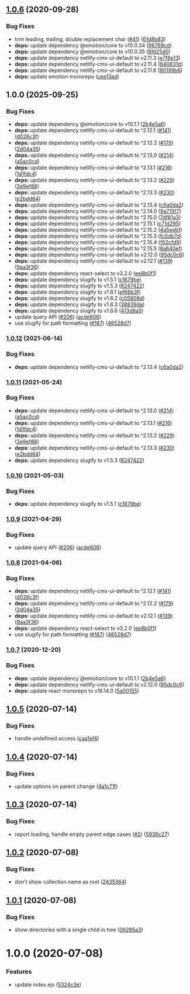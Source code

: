 ## [1.0.6](https://github.com/netlify-labs/netlify-cms-widget-parent/compare/v1.0.5...v1.0.6) (2020-09-28)


### Bug Fixes

* trim leading, trailing, double replacement char ([#41](https://github.com/netlify-labs/netlify-cms-widget-parent/issues/41)) ([61d8b83](https://github.com/netlify-labs/netlify-cms-widget-parent/commit/61d8b836e234431f0439b318369dc879dbe6e4b0))
* **deps:** update dependency @emotion/core to v10.0.34 ([96769cd](https://github.com/netlify-labs/netlify-cms-widget-parent/commit/96769cdb48bc3f53a4cbd80a5192b38ed34063ae))
* **deps:** update dependency @emotion/core to v10.0.35 ([6fd25d0](https://github.com/netlify-labs/netlify-cms-widget-parent/commit/6fd25d017ea52c7c2fc1752eb7405fa25dc7d1b6))
* **deps:** update dependency netlify-cms-ui-default to v2.11.3 ([e7f8e13](https://github.com/netlify-labs/netlify-cms-widget-parent/commit/e7f8e138968a7aaaa7d19035eaea34b4266b5826))
* **deps:** update dependency netlify-cms-ui-default to v2.11.4 ([640831d](https://github.com/netlify-labs/netlify-cms-widget-parent/commit/640831d96ab75cfd2b2c8dc5cbde945957229911))
* **deps:** update dependency netlify-cms-ui-default to v2.11.6 ([90199b6](https://github.com/netlify-labs/netlify-cms-widget-parent/commit/90199b6cf54f0161fd835a2ea01db52996da0f73))
* **deps:** update emotion monorepo ([cee13ad](https://github.com/netlify-labs/netlify-cms-widget-parent/commit/cee13ada30061629538e16d193a91fd3a542b3a0))

## 1.0.0 (2025-09-25)


### Bug Fixes

* **deps:** update dependency @emotion/core to v10.1.1 ([2b4e5a6](https://github.com/netlify-labs/netlify-cms-widget-parent/commit/2b4e5a6b97ae8147f0de1a1fe21266103efd36b7))
* **deps:** update dependency netlify-cms-ui-default to ^2.12.1 ([#141](https://github.com/netlify-labs/netlify-cms-widget-parent/issues/141)) ([d026c3f](https://github.com/netlify-labs/netlify-cms-widget-parent/commit/d026c3f9220381b85a491ed3e22dfa6f846ac8dd))
* **deps:** update dependency netlify-cms-ui-default to ^2.12.2 ([#179](https://github.com/netlify-labs/netlify-cms-widget-parent/issues/179)) ([2d04a35](https://github.com/netlify-labs/netlify-cms-widget-parent/commit/2d04a35a8252ef81858256dac1bdc6b245855934))
* **deps:** update dependency netlify-cms-ui-default to ^2.13.0 ([#214](https://github.com/netlify-labs/netlify-cms-widget-parent/issues/214)) ([a5ac0cd](https://github.com/netlify-labs/netlify-cms-widget-parent/commit/a5ac0cd145712bdfc2fcf14da452500061f7cc32))
* **deps:** update dependency netlify-cms-ui-default to ^2.13.1 ([#216](https://github.com/netlify-labs/netlify-cms-widget-parent/issues/216)) ([1d1fdc4](https://github.com/netlify-labs/netlify-cms-widget-parent/commit/1d1fdc4f4657501af8ed005babf6968454c56a3a))
* **deps:** update dependency netlify-cms-ui-default to ^2.13.2 ([#229](https://github.com/netlify-labs/netlify-cms-widget-parent/issues/229)) ([2e9ef88](https://github.com/netlify-labs/netlify-cms-widget-parent/commit/2e9ef887681c07c3f26a4a640237f6c2915421be))
* **deps:** update dependency netlify-cms-ui-default to ^2.13.3 ([#230](https://github.com/netlify-labs/netlify-cms-widget-parent/issues/230)) ([e2bdd64](https://github.com/netlify-labs/netlify-cms-widget-parent/commit/e2bdd6454c78b43eced447e4196f5c2bffaf7c13))
* **deps:** update dependency netlify-cms-ui-default to ^2.13.4 ([c6a0da2](https://github.com/netlify-labs/netlify-cms-widget-parent/commit/c6a0da26a363d9db22c5c59d61d8178d34863a41))
* **deps:** update dependency netlify-cms-ui-default to ^2.14.0 ([9a715f7](https://github.com/netlify-labs/netlify-cms-widget-parent/commit/9a715f7b43f4362ef220a8f17fda602ed0cbee02))
* **deps:** update dependency netlify-cms-ui-default to ^2.15.0 ([7df81a3](https://github.com/netlify-labs/netlify-cms-widget-parent/commit/7df81a3a7b5fecf59d68b3293287442141390b96))
* **deps:** update dependency netlify-cms-ui-default to ^2.15.1 ([c71d295](https://github.com/netlify-labs/netlify-cms-widget-parent/commit/c71d295d5b7ab1470f0e8218e27825bf29aa88ac))
* **deps:** update dependency netlify-cms-ui-default to ^2.15.2 ([4a5eeb1](https://github.com/netlify-labs/netlify-cms-widget-parent/commit/4a5eeb18b57b8c214a2b0bd39a58927b26de1173))
* **deps:** update dependency netlify-cms-ui-default to ^2.15.3 ([fc0db7d](https://github.com/netlify-labs/netlify-cms-widget-parent/commit/fc0db7d2fb4d214d5c9d37ced828565bf66ec839))
* **deps:** update dependency netlify-cms-ui-default to ^2.15.4 ([f62cfd9](https://github.com/netlify-labs/netlify-cms-widget-parent/commit/f62cfd989648f285e1b9014af82d607c1f552ee8))
* **deps:** update dependency netlify-cms-ui-default to ^2.15.5 ([8a640ef](https://github.com/netlify-labs/netlify-cms-widget-parent/commit/8a640ef957a0dfc3b907e38a1bb0294360c4ff37))
* **deps:** update dependency netlify-cms-ui-default to v2.12.0 ([95dc0c6](https://github.com/netlify-labs/netlify-cms-widget-parent/commit/95dc0c6d1e131bf4ba5a64526c654f991fb78a47))
* **deps:** update dependency netlify-cms-ui-default to v2.12.1 ([#139](https://github.com/netlify-labs/netlify-cms-widget-parent/issues/139)) ([9aa3f36](https://github.com/netlify-labs/netlify-cms-widget-parent/commit/9aa3f36e31271d8767a824051278cdd8a60eb840))
* **deps:** update dependency react-select to v3.2.0 ([ee8b0f1](https://github.com/netlify-labs/netlify-cms-widget-parent/commit/ee8b0f107368d764ad35f63f7eda29fec2e9dca8))
* **deps:** update dependency slugify to v1.5.1 ([c1879be](https://github.com/netlify-labs/netlify-cms-widget-parent/commit/c1879beee2ebb9a85476f86016b0462851a7d2d3))
* **deps:** update dependency slugify to v1.5.3 ([8247422](https://github.com/netlify-labs/netlify-cms-widget-parent/commit/82474229854bf08c9ed4f716ff5ee6c8eab91d94))
* **deps:** update dependency slugify to v1.6.1 ([ef66b3f](https://github.com/netlify-labs/netlify-cms-widget-parent/commit/ef66b3f5baad9aa485f31ec68757ba01ba23a54d))
* **deps:** update dependency slugify to v1.6.2 ([c05806d](https://github.com/netlify-labs/netlify-cms-widget-parent/commit/c05806d343940511774cb25c3e0d1af57ed3b1b1))
* **deps:** update dependency slugify to v1.6.3 ([38839da](https://github.com/netlify-labs/netlify-cms-widget-parent/commit/38839dabc6d03b411e9abb257ea6dcf895298d5b))
* **deps:** update dependency slugify to v1.6.6 ([413d8a5](https://github.com/netlify-labs/netlify-cms-widget-parent/commit/413d8a57807350e1e87c89fe213a574f9cb87cc8))
* update query API ([#206](https://github.com/netlify-labs/netlify-cms-widget-parent/issues/206)) ([acde606](https://github.com/netlify-labs/netlify-cms-widget-parent/commit/acde606d3084d77fa28cf265ea7f120866e3d614))
* use slugify for path formatting ([#187](https://github.com/netlify-labs/netlify-cms-widget-parent/issues/187)) ([46528d7](https://github.com/netlify-labs/netlify-cms-widget-parent/commit/46528d78f6055c955a6eecafb76e52b4502736a8))

### [1.0.12](https://www.github.com/netlify-labs/netlify-cms-widget-parent/compare/v1.0.11...v1.0.12) (2021-06-14)


### Bug Fixes

* **deps:** update dependency netlify-cms-ui-default to ^2.13.4 ([c6a0da2](https://www.github.com/netlify-labs/netlify-cms-widget-parent/commit/c6a0da26a363d9db22c5c59d61d8178d34863a41))

### [1.0.11](https://www.github.com/netlify-labs/netlify-cms-widget-parent/compare/v1.0.10...v1.0.11) (2021-05-24)


### Bug Fixes

* **deps:** update dependency netlify-cms-ui-default to ^2.13.0 ([#214](https://www.github.com/netlify-labs/netlify-cms-widget-parent/issues/214)) ([a5ac0cd](https://www.github.com/netlify-labs/netlify-cms-widget-parent/commit/a5ac0cd145712bdfc2fcf14da452500061f7cc32))
* **deps:** update dependency netlify-cms-ui-default to ^2.13.1 ([#216](https://www.github.com/netlify-labs/netlify-cms-widget-parent/issues/216)) ([1d1fdc4](https://www.github.com/netlify-labs/netlify-cms-widget-parent/commit/1d1fdc4f4657501af8ed005babf6968454c56a3a))
* **deps:** update dependency netlify-cms-ui-default to ^2.13.2 ([#229](https://www.github.com/netlify-labs/netlify-cms-widget-parent/issues/229)) ([2e9ef88](https://www.github.com/netlify-labs/netlify-cms-widget-parent/commit/2e9ef887681c07c3f26a4a640237f6c2915421be))
* **deps:** update dependency netlify-cms-ui-default to ^2.13.3 ([#230](https://www.github.com/netlify-labs/netlify-cms-widget-parent/issues/230)) ([e2bdd64](https://www.github.com/netlify-labs/netlify-cms-widget-parent/commit/e2bdd6454c78b43eced447e4196f5c2bffaf7c13))
* **deps:** update dependency slugify to v1.5.3 ([8247422](https://www.github.com/netlify-labs/netlify-cms-widget-parent/commit/82474229854bf08c9ed4f716ff5ee6c8eab91d94))

### [1.0.10](https://www.github.com/netlify-labs/netlify-cms-widget-parent/compare/v1.0.9...v1.0.10) (2021-05-03)


### Bug Fixes

* **deps:** update dependency slugify to v1.5.1 ([c1879be](https://www.github.com/netlify-labs/netlify-cms-widget-parent/commit/c1879beee2ebb9a85476f86016b0462851a7d2d3))

### [1.0.9](https://www.github.com/netlify-labs/netlify-cms-widget-parent/compare/v1.0.8...v1.0.9) (2021-04-29)


### Bug Fixes

* update query API ([#206](https://www.github.com/netlify-labs/netlify-cms-widget-parent/issues/206)) ([acde606](https://www.github.com/netlify-labs/netlify-cms-widget-parent/commit/acde606d3084d77fa28cf265ea7f120866e3d614))

### [1.0.8](https://www.github.com/netlify-labs/netlify-cms-widget-parent/compare/v1.0.7...v1.0.8) (2021-04-06)


### Bug Fixes

* **deps:** update dependency netlify-cms-ui-default to ^2.12.1 ([#141](https://www.github.com/netlify-labs/netlify-cms-widget-parent/issues/141)) ([d026c3f](https://www.github.com/netlify-labs/netlify-cms-widget-parent/commit/d026c3f9220381b85a491ed3e22dfa6f846ac8dd))
* **deps:** update dependency netlify-cms-ui-default to ^2.12.2 ([#179](https://www.github.com/netlify-labs/netlify-cms-widget-parent/issues/179)) ([2d04a35](https://www.github.com/netlify-labs/netlify-cms-widget-parent/commit/2d04a35a8252ef81858256dac1bdc6b245855934))
* **deps:** update dependency netlify-cms-ui-default to v2.12.1 ([#139](https://www.github.com/netlify-labs/netlify-cms-widget-parent/issues/139)) ([9aa3f36](https://www.github.com/netlify-labs/netlify-cms-widget-parent/commit/9aa3f36e31271d8767a824051278cdd8a60eb840))
* **deps:** update dependency react-select to v3.2.0 ([ee8b0f1](https://www.github.com/netlify-labs/netlify-cms-widget-parent/commit/ee8b0f107368d764ad35f63f7eda29fec2e9dca8))
* use slugify for path formatting ([#187](https://www.github.com/netlify-labs/netlify-cms-widget-parent/issues/187)) ([46528d7](https://www.github.com/netlify-labs/netlify-cms-widget-parent/commit/46528d78f6055c955a6eecafb76e52b4502736a8))

### [1.0.7](https://www.github.com/netlify-labs/netlify-cms-widget-parent/compare/v1.0.6...v1.0.7) (2020-12-20)


### Bug Fixes

* **deps:** update dependency @emotion/core to v10.1.1 ([2b4e5a6](https://www.github.com/netlify-labs/netlify-cms-widget-parent/commit/2b4e5a6b97ae8147f0de1a1fe21266103efd36b7))
* **deps:** update dependency netlify-cms-ui-default to v2.12.0 ([95dc0c6](https://www.github.com/netlify-labs/netlify-cms-widget-parent/commit/95dc0c6d1e131bf4ba5a64526c654f991fb78a47))
* **deps:** update react monorepo to v16.14.0 ([5a00155](https://www.github.com/netlify-labs/netlify-cms-widget-parent/commit/5a001551dee973849ac4c31bed1501c1cc8011a9))

## [1.0.5](https://github.com/netlify-labs/netlify-cms-widget-parent/compare/v1.0.4...v1.0.5) (2020-07-14)


### Bug Fixes

* handle undefined access ([caa1ef4](https://github.com/netlify-labs/netlify-cms-widget-parent/commit/caa1ef4617d1914096fc1bb4bfaf2913a69b308d))

## [1.0.4](https://github.com/netlify-labs/netlify-cms-widget-parent/compare/v1.0.3...v1.0.4) (2020-07-14)


### Bug Fixes

* update options on parent change ([4a1c71f](https://github.com/netlify-labs/netlify-cms-widget-parent/commit/4a1c71f154ba52792f760fab470a21b501652687))

## [1.0.3](https://github.com/netlify-labs/netlify-cms-widget-parent/compare/v1.0.2...v1.0.3) (2020-07-14)


### Bug Fixes

* report loading, handle empty parent edge cases ([#2](https://github.com/netlify-labs/netlify-cms-widget-parent/issues/2)) ([5936c27](https://github.com/netlify-labs/netlify-cms-widget-parent/commit/5936c271e28be3004a649480a49f39de34787626))

## [1.0.2](https://github.com/netlify-labs/netlify-cms-widget-parent/compare/v1.0.1...v1.0.2) (2020-07-08)


### Bug Fixes

* don't show collection name as root ([2435364](https://github.com/netlify-labs/netlify-cms-widget-parent/commit/2435364c12c63dfed32e6a36cb57c6d56bd7d376))

## [1.0.1](https://github.com/netlify-labs/netlify-cms-widget-parent/compare/v1.0.0...v1.0.1) (2020-07-08)


### Bug Fixes

* show directories with a single child in tree ([06285a3](https://github.com/netlify-labs/netlify-cms-widget-parent/commit/06285a3de7130cd00b48fc549672b6d92977c011))

# 1.0.0 (2020-07-08)


### Features

* update index.ejs ([5324c3e](https://github.com/netlify-labs/netlify-cms-widget-parent/commit/5324c3e1f33e4bd1f320744ac19acfb225ffb503))
